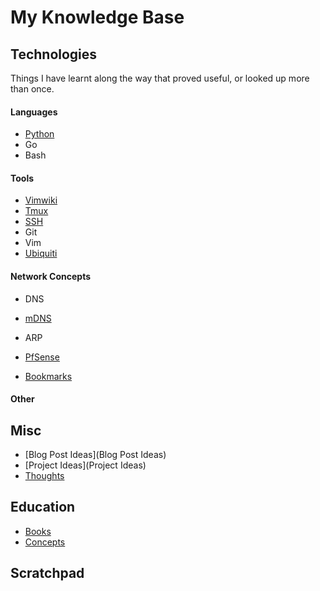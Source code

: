 # My Knowledge Base

## Technologies

Things I have learnt along the way that proved useful, or looked up more than once.

#### Languages

- [Python](Python)
- Go
- Bash

#### Tools

- [Vimwiki](vimwiki-help)
- [Tmux](Tmux)
- [SSH](SSH)
- Git
- Vim
- [Ubiquiti](Ubiquiti)

#### Network Concepts

- DNS
- [mDNS](mDNS)
- ARP
- [PfSense](PfSense)

- [Bookmarks](Bookmarks)

#### Other

## Misc

- [Blog Post Ideas](Blog Post Ideas)
- [Project Ideas](Project Ideas)
- [Thoughts](Thoughts)

## Education

- [Books](Books)
- [Concepts](Concepts)

## Scratchpad 



